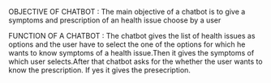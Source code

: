 OBJECTIVE OF CHATBOT :
       The main objective of a chatbot is to give a symptoms and prescription of an health issue choose by a user
       
FUNCTION OF A CHATBOT :
       The chatbot gives the list of health issues as options and the user have to select the one of the options for which he wants to know  symptoms of a health issue.Then it gives the symptoms of which user selects.After that chatbot asks for the whether the user wants to know the prescription. If yes it gives the presecription.
       
       
